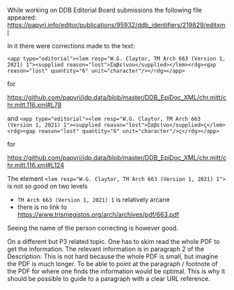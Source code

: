 While working on DDB Editorial Board submissions the following file appeared:
https://papyri.info/editor/publications/95932/ddb_identifiers/219829/editxml

In it there were corrections made to the text:

`<app type="editorial"><lem resp="W.G. Claytor, TM Arch 663 (Version 1, 2021) 1"><supplied reason="lost">Σαβείνου</supplied></lem><rdg><gap reason="lost" quantity="6" unit="character"/></rdg></app>` 

for

https://github.com/papyri/idp.data/blob/master/DDB_EpiDoc_XML/chr.mitt/chr.mitt.116.xml#L78

and
`<app type="editorial"><lem resp="W.G. Claytor, TM Arch 663 (Version 1, 2021) 1"><supplied reason="lost">Σαβεῖνο</supplied>ς</lem><rdg><gap reason="lost" quantity="6" unit="character"/>ς</rdg></app>` 

for

https://github.com/papyri/idp.data/blob/master/DDB_EpiDoc_XML/chr.mitt/chr.mitt.116.xml#L124

The element
`<lem resp="W.G. Claytor, TM Arch 663 (Version 1, 2021) 1">` 
is not so good on two levels
 * `TM Arch 663 (Version 1, 2021) 1` is relatively arcane
 * there is no link to https://www.trismegistos.org/arch/archives/pdf/663.pdf
 
Seeing the name of the person correcting is however good.

On a different but P3 related topic.
One has to skim read the whole PDF to get the information. The relevant information
is in paragraph 2 of the Description: This is not hard because the whole PDF is 
small, but imagine the PDF is much longer.
To be able to point at the paragraph / footnote of the PDF for where one finds 
the information would be optimal.
This is why it should be possible to guide to a paragraph with a clear URL reference.
